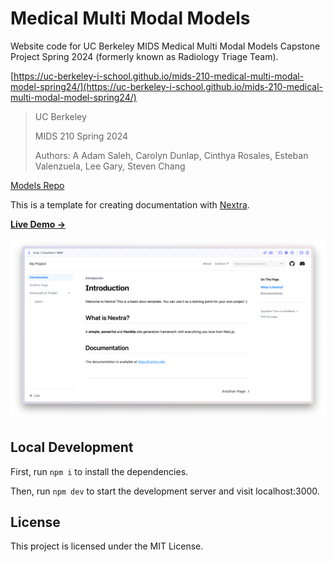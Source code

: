 # Medical Multi Modal Models

Website code for UC Berkeley MIDS Medical Multi Modal Models Capstone Project Spring 2024 (formerly known as Radiology Triage Team).

[https://uc-berkeley-i-school.github.io/mids-210-medical-multi-modal-model-spring24/](https://uc-berkeley-i-school.github.io/mids-210-medical-multi-modal-model-spring24/)

> UC Berkeley
>
> MIDS 210 Spring 2024
>
> Authors: A Adam Saleh, Carolyn Dunlap, Cinthya Rosales, Esteban Valenzuela, Lee Gary, Steven Chang

[Models Repo](https://github.com/UC-Berkeley-I-School/mids-210-radiology-triage-models-spring24)

This is a template for creating documentation with [Nextra](https://nextra.site).

[**Live Demo →**](https://nextra-docs-template.vercel.app)

[![](.github/screenshot.png)](https://nextra-docs-template.vercel.app)

## Local Development

First, run `npm i` to install the dependencies.

Then, run `npm dev` to start the development server and visit localhost:3000.

## License

This project is licensed under the MIT License.
